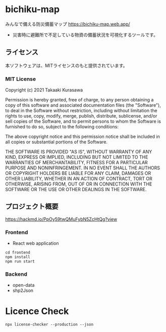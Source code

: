 # bichiku-map
みんなで備える防災備蓄マップ
https://bichiku-map.web.app/

- 災害時に避難所で不足している物資の備蓄状況を可視化するツールです。

## ライセンス
本ソフトウェアは、MITライセンスのもと提供されています。

### MIT License

Copyright (c) 2021 Takaaki Kurasawa

Permission is hereby granted, free of charge, to any person obtaining a copy
of this software and associated documentation files (the "Software"), to deal
in the Software without restriction, including without limitation the rights
to use, copy, modify, merge, publish, distribute, sublicense, and/or sell
copies of the Software, and to permit persons to whom the Software is
furnished to do so, subject to the following conditions:

The above copyright notice and this permission notice shall be included in all
copies or substantial portions of the Software.

THE SOFTWARE IS PROVIDED "AS IS", WITHOUT WARRANTY OF ANY KIND, EXPRESS OR
IMPLIED, INCLUDING BUT NOT LIMITED TO THE WARRANTIES OF MERCHANTABILITY,
FITNESS FOR A PARTICULAR PURPOSE AND NONINFRINGEMENT. IN NO EVENT SHALL THE
AUTHORS OR COPYRIGHT HOLDERS BE LIABLE FOR ANY CLAIM, DAMAGES OR OTHER
LIABILITY, WHETHER IN AN ACTION OF CONTRACT, TORT OR OTHERWISE, ARISING FROM,
OUT OF OR IN CONNECTION WITH THE SOFTWARE OR THE USE OR OTHER DEALINGS IN THE
SOFTWARE.


## プロジェクト概要
https://hackmd.io/PpOy59twQMuFybN5ZcHtQg?view

### Frontend
- React web application

```
cd frontend
npm install
npm run start
```

### Backend
- open-data
- shp2Json

# Licence Check
```
npx license-checker --production --json
```